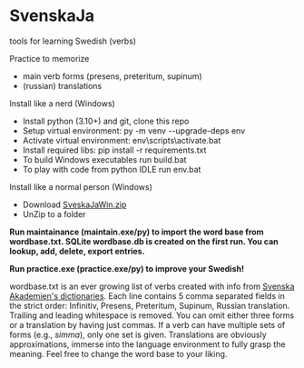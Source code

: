 # SvenskaJa
tools for learning Swedish (verbs)

Practice to memorize
* main verb forms (presens, preteritum, supinum)
* (russian) translations

Install like a nerd (Windows)
* Install python (3.10+) and git, clone this repo
* Setup virtual environment: py -m venv --upgrade-deps env
* Activate virtual environment: env\scripts\activate.bat
* Install required libs: pip install -r requirements.txt
* To build Windows executables run build.bat
* To play with code from python IDLE run env.bat

Install like a normal person (Windows)
* Download [SveskaJaWin.zip](https://github.com/ilya112358/SvenskaJa/blob/310323ade6cfb334c3b54d505d8d776784c5304f/executable/SvenskaJaWin.zip)
* UnZip to a folder

**Run maintainance (maintain.exe/py) to import the word base from wordbase.txt. SQLite wordbase.db is created on the first run. You can lookup, add, delete, export entries.**

**Run practice.exe (practice.exe/py) to improve your Swedish!**

wordbase.txt is an ever growing list of verbs created with info from [Svenska Akademien's dictionaries](https://svenska.se/). Each line contains 5 comma separated fields in the strict order: Infinitiv, Presens, Preteritum, Supinum, Russian translation. Trailing and leading whitespace is removed. You can omit either three forms or a translation by having just commas. If a verb can have multiple sets of  forms (e.g., *simma*), only one set is given. Translations are obviously approximations, immerse into the language environment to fully grasp the meaning. Feel free to change the word base to your liking. 
